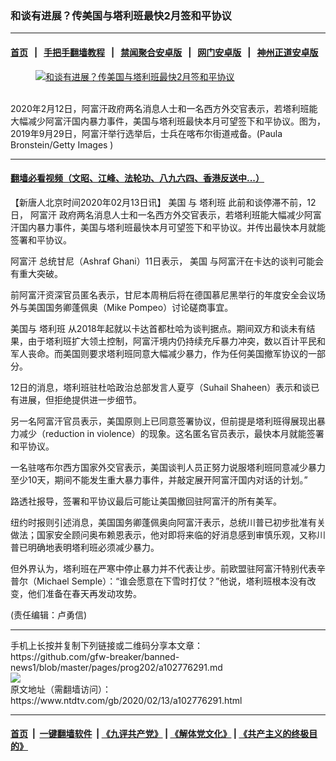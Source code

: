 ### 和谈有进展？传美国与塔利班最快2月签和平协议
------------------------

#### [首页](https://github.com/gfw-breaker/banned-news1/blob/master/README.md) &nbsp;&nbsp;|&nbsp;&nbsp; [手把手翻墙教程](https://github.com/gfw-breaker/guides/wiki) &nbsp;&nbsp;|&nbsp;&nbsp; [禁闻聚合安卓版](https://github.com/gfw-breaker/bn-android) &nbsp;&nbsp;|&nbsp;&nbsp; [网门安卓版](https://github.com/oGate2/oGate) &nbsp;&nbsp;|&nbsp;&nbsp; [神州正道安卓版](https://github.com/SzzdOgate/update) 



<div><div class="featured_image">
 <a href="https://i.ntdtv.com/assets/uploads/2020/02/GettyImages-1170794456.jpg" target="_blank">
  <figure>
   <img alt="和谈有进展？传美国与塔利班最快2月签和平协议" src="https://i.ntdtv.com/assets/uploads/2020/02/GettyImages-1170794456-800x450.jpg"/>
  </figure><br/>
 </a>
 <span class="caption">
  2020年2月12日，阿富汗政府两名消息人士和一名西方外交官表示，若塔利班能大幅减少阿富汗国内暴力事件，美国与塔利班最快本月可望签下和平协议。图为，2019年9月29日，阿富汗举行选举后，士兵在喀布尔街道戒备。(Paula Bronstein/Getty Images )
 </span>
</div>
</div><hr/>

#### [翻墙必看视频（文昭、江峰、法轮功、八九六四、香港反送中...）](https://github.com/gfw-breaker/banned-news1/blob/master/pages/link3.md)

<div><div class="post_content" itemprop="articleBody">
 <p>
  【新唐人北京时间2020年02月13日讯】
  <ok href="https://www.ntdtv.com/gb/美国.htm">
   美国
  </ok>
  与
  <ok href="https://www.ntdtv.com/gb/塔利班.htm">
   塔利班
  </ok>
  此前和谈停滞不前，12日，
  <ok href="https://www.ntdtv.com/gb/阿富汗.htm">
   阿富汗
  </ok>
  政府两名消息人士和一名西方外交官表示，若塔利班能大幅减少阿富汗国内暴力事件，美国与塔利班最快本月可望签下和平协议。并传出最快本月就能签署和平协议。
 </p>
 <p>
  <ok href="https://www.ntdtv.com/gb/阿富汗.htm">
   阿富汗
  </ok>
  总统甘尼（Ashraf Ghani）11日表示，
  <ok href="https://www.ntdtv.com/gb/美国.htm">
   美国
  </ok>
  与阿富汗在卡达的谈判可能会有重大突破。
 </p>
 <p>
  前阿富汗资深官员匿名表示，甘尼本周稍后将在德国慕尼黑举行的年度安全会议场外与美国国务卿蓬佩奥（Mike Pompeo）讨论磋商事宜。
 </p>
 <p>
  美国与
  <ok href="https://www.ntdtv.com/gb/塔利班.htm">
   塔利班
  </ok>
  从2018年起就以卡达首都杜哈为谈判据点。期间双方和谈未有结果，由于塔利班扩大领土控制，阿富汗境内仍持续充斥暴力冲突，数以百计平民和军人丧命。而美国则要求塔利班同意大幅减少暴力，作为任何美国撤军协议的一部分。
 </p>
 <p>
  12日的消息，塔利班驻杜哈政治总部发言人夏亨（Suhail Shaheen）表示和谈已有进展，但拒绝提供进一步细节。
 </p>
 <p>
  另一名阿富汗官员表示，美国原则上已同意签署协议，但前提是塔利班得展现出暴力减少（reduction in violence）的现象。这名匿名官员表示，最快本月就能签署和平协议。
 </p>
 <p>
  一名驻喀布尔西方国家外交官表示，美国谈判人员正努力说服塔利班同意减少暴力至少10天，期间不能发生重大暴力事件，并敲定展开阿富汗国内对话的计划。”
 </p>
 <p>
  路透社报导，签署和平协议最后可能让美国撤回驻阿富汗的所有美军。
 </p>
 <p>
  纽约时报则引述消息，美国国务卿蓬佩奥向阿富汗表示，总统川普已初步批准有关做法；国家安全顾问奥布赖恩表示，他对即将来临的好消息感到审慎乐观，又称川普已明确地表明塔利班必须减少暴力。
 </p>
 <p>
  但外界认为，塔利班在严寒中停止暴力并不代表让步。前欧盟驻阿富汗特别代表辛普尔（Michael Semple）：“谁会愿意在下雪时打仗？”他说，塔利班根本没有改变，他们准备在春天再发动攻势。
 </p>
 <p>
  (责任编辑：卢勇信)
 </p>
 <div class="single_ad">
 </div>
</div>
</div>
<hr/>
手机上长按并复制下列链接或二维码分享本文章：<br/>
https://github.com/gfw-breaker/banned-news1/blob/master/pages/prog202/a102776291.md <br/>
<a href='https://github.com/gfw-breaker/banned-news1/blob/master/pages/prog202/a102776291.md'><img src='https://github.com/gfw-breaker/banned-news1/blob/master/pages/prog202/a102776291.md.png'/></a> <br/>
原文地址（需翻墙访问）：https://www.ntdtv.com/gb/2020/02/13/a102776291.html


------------------------
#### [首页](https://github.com/gfw-breaker/banned-news1/blob/master/README.md) &nbsp;|&nbsp; [一键翻墙软件](https://github.com/gfw-breaker/nogfw/blob/master/README.md) &nbsp;| [《九评共产党》](https://github.com/gfw-breaker/9ping.md/blob/master/README.md#九评之一评共产党是什么) | [《解体党文化》](https://github.com/gfw-breaker/jtdwh.md/blob/master/README.md) | [《共产主义的终极目的》](https://github.com/gfw-breaker/gczydzjmd.md/blob/master/README.md)


<img src='http://gfw-breaker.win/banned-news/pages/prog202/a102776291.md' width='0px' height='0px'/>